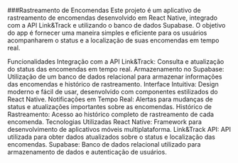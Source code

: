 ###Rastreamento de Encomendas
Este projeto é um aplicativo de rastreamento de encomendas desenvolvido em React Native, integrado com a API Link&Track e utilizando o banco de dados Supabase. O objetivo do app é fornecer uma maneira simples e eficiente para os usuários acompanharem o status e a localização de suas encomendas em tempo real.

Funcionalidades
Integração com a API Link&Track: Consulta e atualização do status das encomendas em tempo real.
Armazenamento no Supabase: Utilização de um banco de dados relacional para armazenar informações das encomendas e histórico de rastreamento.
Interface Intuitiva: Design moderno e fácil de usar, desenvolvido com componentes estilizados do React Native.
Notificações em Tempo Real: Alertas para mudanças de status e atualizações importantes sobre as encomendas.
Histórico de Rastreamento: Acesso ao histórico completo de rastreamento de cada encomenda.
Tecnologias Utilizadas
React Native: Framework para desenvolvimento de aplicativos móveis multiplataforma.
Link&Track API: API utilizada para obter dados atualizados sobre o status e localização das encomendas.
Supabase: Banco de dados relacional utilizado para armazenamento de dados e autenticação de usuários.
